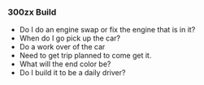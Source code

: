 ### 300zx Build ###

* Do I do an engine swap or fix the engine that is in it? 
* When do I go pick up the car?
* Do a work over of the car
* Need to get trip planned to come get it. 
* What will the end color be?
* Do I build it to be a daily driver?